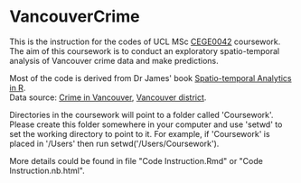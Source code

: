 # VancouverCrime
This is the instruction for the codes of UCL MSc [CEGE0042](https://moodle.ucl.ac.uk/course/view.php?id=1329&section=0#tabs-tree-start) coursework. The aim of this coursework is to conduct an exploratory spatio-temporal analysis of Vancouver crime data and make predictions.  
  
Most of the code is derived from Dr James' book [Spatio-temporal Analytics in R](https://moodle.ucl.ac.uk/pluginfile.php/1301215/mod_resource/content/17/_book/index.html).  
Data source: [Crime in Vancouver](https://www.kaggle.com/datasets/wosaku/crime-in-vancouver), [Vancouver district](https://opendata.vancouver.ca/explore/dataset/local-area-boundary/export/?disjunctive.name). 
  
Directories in the coursework will point to a folder called 'Coursework'. Please create this folder somewhere in your computer and use 'setwd' to set the working directory to point to it. For example, if 'Coursework' is placed in '/Users' then run setwd('/Users/Coursework').  

More details could be found in file "Code Instruction.Rmd" or "Code Instruction.nb.html".